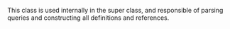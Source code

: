 This class is used internally in the super class, and responsible of parsing queries and constructing all definitions and references.